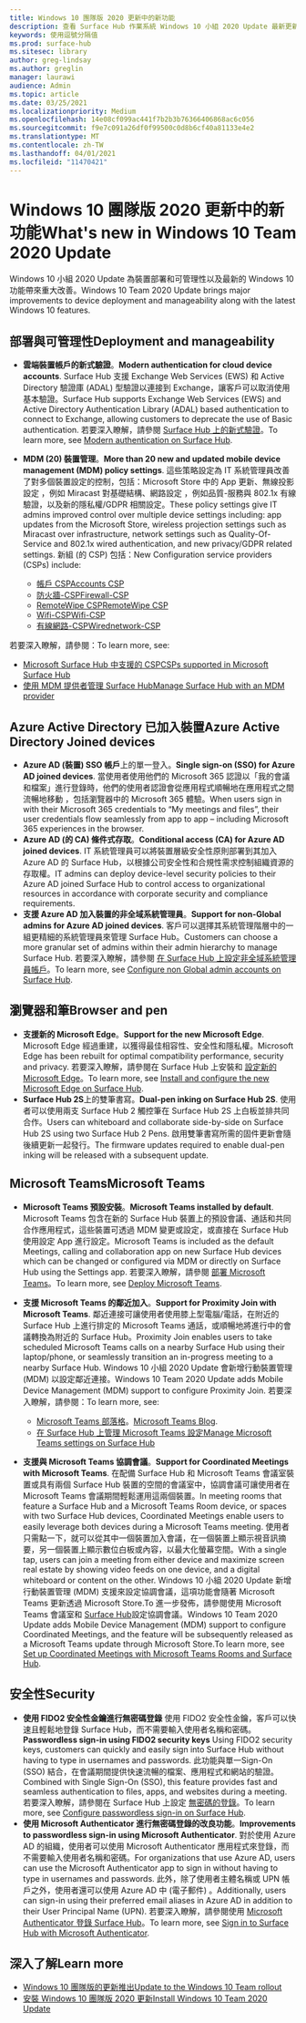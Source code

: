 ```yaml
---
title: Windows 10 團隊版 2020 更新中的新功能
description: 查看 Surface Hub 作業系統 Windows 10 小組 2020 Update 最新更新的新增功能。
keywords: 使用逗號分隔值
ms.prod: surface-hub
ms.sitesec: library
author: greg-lindsay
ms.author: greglin
manager: laurawi
audience: Admin
ms.topic: article
ms.date: 03/25/2021
ms.localizationpriority: Medium
ms.openlocfilehash: 14e08cf099ac441f7b2b3b76366406868ac6c056
ms.sourcegitcommit: f9e7c091a26df0f99500c0d8b6cf40a81133e4e2
ms.translationtype: MT
ms.contentlocale: zh-TW
ms.lasthandoff: 04/01/2021
ms.locfileid: "11470421"
---
```

# <a name="whats-new-in-windows-10-team-2020-update"></a><span data-ttu-id="08f47-104">Windows 10 團隊版 2020 更新中的新功能</span><span class="sxs-lookup"><span data-stu-id="08f47-104">What's new in Windows 10 Team 2020 Update</span></span>

<span data-ttu-id="08f47-105">Windows 10 小組 2020 Update 為裝置部署和可管理性以及最新的 Windows 10 功能帶來重大改善。</span><span class="sxs-lookup"><span data-stu-id="08f47-105">Windows 10 Team 2020 Update brings major improvements to device deployment and manageability along with the latest Windows 10 features.</span></span>

##  <a name="deployment-and-manageability"></a><span data-ttu-id="08f47-106">部署與可管理性</span><span class="sxs-lookup"><span data-stu-id="08f47-106">Deployment and manageability</span></span>

- <span data-ttu-id="08f47-107">**雲端裝置帳戶的新式驗證**。</span><span class="sxs-lookup"><span data-stu-id="08f47-107">**Modern authentication for cloud device accounts**.</span></span> <span data-ttu-id="08f47-108">Surface Hub 支援 Exchange Web Services (EWS) 和 Active Directory 驗證庫 (ADAL) 型驗證以連接到 Exchange，讓客戶可以取消使用基本驗證。</span><span class="sxs-lookup"><span data-stu-id="08f47-108">Surface Hub supports Exchange Web Services (EWS) and Active Directory Authentication Library (ADAL) based authentication to connect to Exchange, allowing customers to deprecate the use of Basic authentication.</span></span> <span data-ttu-id="08f47-109">若要深入瞭解，請參閱 [Surface Hub 上的新式驗證](https://docs.microsoft.com/surface-hub/surface-hub-modern-auth)。</span><span class="sxs-lookup"><span data-stu-id="08f47-109">To learn more, see [Modern authentication on Surface Hub](https://docs.microsoft.com/surface-hub/surface-hub-modern-auth).</span></span>
- <span data-ttu-id="08f47-110">**MDM (20) 裝置管理**。</span><span class="sxs-lookup"><span data-stu-id="08f47-110">**More than 20 new and updated mobile device management (MDM) policy settings**.</span></span>  <span data-ttu-id="08f47-111">這些策略設定為 IT 系統管理員改善了對多個裝置設定的控制，包括：Microsoft Store 中的 App 更新、無線投影設定 ，例如 Miracast 對基礎結構、網路設定 ，例如品質-服務與 802.1x 有線驗證，以及新的隱私權/GDPR 相關設定。</span><span class="sxs-lookup"><span data-stu-id="08f47-111">These policy settings give IT admins improved control over multiple device settings including: app updates from the Microsoft Store, wireless projection settings such as Miracast over infrastructure, network settings such as Quality-Of-Service and 802.1x wired authentication, and new privacy/GDPR related settings.</span></span> <span data-ttu-id="08f47-112">新組 (的 CSP) 包括：</span><span class="sxs-lookup"><span data-stu-id="08f47-112">New Configuration service providers (CSPs) include:</span></span> 

  - [<span data-ttu-id="08f47-113">帳戶 CSP</span><span class="sxs-lookup"><span data-stu-id="08f47-113">Accounts CSP</span></span>](https://docs.microsoft.com/windows/client-management/mdm/accounts-csp) 
  - [<span data-ttu-id="08f47-114">防火牆-CSP</span><span class="sxs-lookup"><span data-stu-id="08f47-114">Firewall-CSP</span></span>](https://docs.microsoft.com/windows/client-management/mdm/firewall-csp) 
  - [<span data-ttu-id="08f47-115">RemoteWipe CSP</span><span class="sxs-lookup"><span data-stu-id="08f47-115">RemoteWipe CSP</span></span>](https://docs.microsoft.com/windows/client-management/mdm/remotewipe-csp) 
  - [<span data-ttu-id="08f47-116">Wifi-CSP</span><span class="sxs-lookup"><span data-stu-id="08f47-116">Wifi-CSP</span></span>](https://docs.microsoft.com/windows/client-management/mdm/wifi-csp) 
  - [<span data-ttu-id="08f47-117">有線網路-CSP</span><span class="sxs-lookup"><span data-stu-id="08f47-117">Wirednetwork-CSP</span></span>](https://docs.microsoft.com/windows/client-management/mdm/wirednetwork-csp) 

<span data-ttu-id="08f47-118">若要深入瞭解，請參閱：</span><span class="sxs-lookup"><span data-stu-id="08f47-118">To learn more, see:</span></span> 
- [<span data-ttu-id="08f47-119">Microsoft Surface Hub 中支援的 CSP</span><span class="sxs-lookup"><span data-stu-id="08f47-119">CSPs supported in Microsoft Surface Hub</span></span>](https://docs.microsoft.com/windows/client-management/mdm/configuration-service-provider-reference#surfacehubcspsupport)
- [<span data-ttu-id="08f47-120">使用 MDM 提供者管理 Surface Hub</span><span class="sxs-lookup"><span data-stu-id="08f47-120">Manage Surface Hub with an MDM provider</span></span>](manage-settings-with-mdm-for-surface-hub.md)


##  <a name="azure-active-directory-joined-devices"></a><span data-ttu-id="08f47-121">Azure Active Directory 已加入裝置</span><span class="sxs-lookup"><span data-stu-id="08f47-121">Azure Active Directory Joined devices</span></span>

- <span data-ttu-id="08f47-122">**Azure AD (裝置) SSO 帳戶**上的單一登入。</span><span class="sxs-lookup"><span data-stu-id="08f47-122">**Single sign-on (SSO) for Azure AD joined devices**.</span></span> <span data-ttu-id="08f47-123">當使用者使用他們的 Microsoft 365 認證以「我的會議和檔案」進行登錄時，他們的使用者認證會從應用程式順暢地在應用程式之間流暢地移動 ，包括瀏覽器中的 Microsoft 365 體驗。</span><span class="sxs-lookup"><span data-stu-id="08f47-123">When users sign in with their Microsoft 365 credentials to “My meetings and files”, their user credentials flow seamlessly from app to app – including Microsoft 365 experiences in the browser.</span></span>
- <span data-ttu-id="08f47-124">**Azure AD (的 CA) 條件式存取**。</span><span class="sxs-lookup"><span data-stu-id="08f47-124">**Conditional access (CA) for Azure AD joined devices**.</span></span>       <span data-ttu-id="08f47-125">IT 系統管理員可以將裝置層級安全性原則部署到其加入 Azure AD 的 Surface Hub，以根據公司安全性和合規性需求控制組織資源的存取權。</span><span class="sxs-lookup"><span data-stu-id="08f47-125">IT admins can deploy device-level security policies to their Azure AD joined Surface Hub to control access to organizational resources in accordance with corporate security and compliance requirements.</span></span>
- <span data-ttu-id="08f47-126">**支援 Azure AD 加入裝置的非全域系統管理員**。</span><span class="sxs-lookup"><span data-stu-id="08f47-126">**Support for non-Global admins for Azure AD joined devices**.</span></span> <span data-ttu-id="08f47-127">客戶可以選擇其系統管理階層中的一組更精細的系統管理員來管理 Surface Hub。</span><span class="sxs-lookup"><span data-stu-id="08f47-127">Customers can choose a more granular set of admins within their admin hierarchy to manage Surface Hub.</span></span> <span data-ttu-id="08f47-128">若要深入瞭解，請參閱 [在 Surface Hub 上設定非全域系統管理員帳戶](surface-hub-2s-nonglobal-admin.md)。</span><span class="sxs-lookup"><span data-stu-id="08f47-128">To learn more, see [Configure non Global admin accounts on Surface Hub](surface-hub-2s-nonglobal-admin.md).</span></span>


## <a name="browser-and-pen"></a><span data-ttu-id="08f47-129">瀏覽器和筆</span><span class="sxs-lookup"><span data-stu-id="08f47-129">Browser and pen</span></span>

- <span data-ttu-id="08f47-130">**支援新的 Microsoft Edge**。</span><span class="sxs-lookup"><span data-stu-id="08f47-130">**Support for the new Microsoft Edge**.</span></span> <span data-ttu-id="08f47-131">Microsoft Edge 經過重建，以獲得最佳相容性、安全性和隱私權。</span><span class="sxs-lookup"><span data-stu-id="08f47-131">Microsoft Edge has been rebuilt for optimal compatibility performance, security and privacy.</span></span> <span data-ttu-id="08f47-132">若要深入瞭解，請參閱在 Surface Hub 上安裝和 [設定新的 Microsoft Edge](https://docs.microsoft.com/surface-hub/surface-hub-install-chromium-edge)。</span><span class="sxs-lookup"><span data-stu-id="08f47-132">To learn more, see [Install and configure the new Microsoft Edge on Surface Hub](https://docs.microsoft.com/surface-hub/surface-hub-install-chromium-edge).</span></span>
- <span data-ttu-id="08f47-133">**Surface Hub 2S**上的雙筆書寫。</span><span class="sxs-lookup"><span data-stu-id="08f47-133">**Dual-pen inking on Surface Hub 2S**.</span></span>   <span data-ttu-id="08f47-134">使用者可以使用兩支 Surface Hub 2 觸控筆在 Surface Hub 2S 上白板並排共同合作。</span><span class="sxs-lookup"><span data-stu-id="08f47-134">Users can whiteboard and collaborate side-by-side on Surface Hub 2S using two Surface Hub 2 Pens.</span></span> <span data-ttu-id="08f47-135">啟用雙筆書寫所需的固件更新會隨後續更新一起發行。</span><span class="sxs-lookup"><span data-stu-id="08f47-135">The firmware updates required to enable dual-pen inking will be released with a subsequent update.</span></span>

## <a name="microsoft-teams"></a><span data-ttu-id="08f47-136">Microsoft Teams</span><span class="sxs-lookup"><span data-stu-id="08f47-136">Microsoft Teams</span></span>  

- <span data-ttu-id="08f47-137">**Microsoft Teams 預設安裝**。</span><span class="sxs-lookup"><span data-stu-id="08f47-137">**Microsoft Teams installed by default**.</span></span>        <span data-ttu-id="08f47-138">Microsoft Teams 包含在新的 Surface Hub 裝置上的預設會議、通話和共同合作應用程式，這些裝置可透過 MDM 變更或設定，或直接在 Surface Hub 使用設定 App 進行設定。</span><span class="sxs-lookup"><span data-stu-id="08f47-138">Microsoft Teams is included as the default Meetings, calling and collaboration app on new Surface Hub devices which can be changed or configured via MDM or directly on Surface Hub using the Settings app.</span></span> <span data-ttu-id="08f47-139">若要深入瞭解，請參閱 [部署 Microsoft Teams](https://docs.microsoft.com/MicrosoftTeams/teams-surface-hub)。</span><span class="sxs-lookup"><span data-stu-id="08f47-139">To learn more, see [Deploy Microsoft Teams](https://docs.microsoft.com/MicrosoftTeams/teams-surface-hub).</span></span>
- <span data-ttu-id="08f47-140">**支援 Microsoft Teams 的鄰近加入**。</span><span class="sxs-lookup"><span data-stu-id="08f47-140">**Support for Proximity Join with Microsoft Teams**.</span></span>  <span data-ttu-id="08f47-141">鄰近連接可讓使用者使用膝上型電腦/電話，在附近的 Surface Hub 上進行排定的 Microsoft Teams 通話，或順暢地將進行中的會議轉換為附近的 Surface Hub。</span><span class="sxs-lookup"><span data-stu-id="08f47-141">Proximity Join enables users to take scheduled Microsoft Teams calls on a nearby Surface Hub using their laptop/phone, or seamlessly transition an in-progress meeting to a nearby Surface Hub.</span></span> <span data-ttu-id="08f47-142">Windows 10 小組 2020 Update 會新增行動裝置管理 (MDM) 以設定鄰近連接。</span><span class="sxs-lookup"><span data-stu-id="08f47-142">Windows 10 Team 2020 Update adds Mobile Device Management (MDM) support to configure Proximity Join.</span></span> <span data-ttu-id="08f47-143">若要深入瞭解，請參閱：</span><span class="sxs-lookup"><span data-stu-id="08f47-143">To learn more, see:</span></span> 

  - <span data-ttu-id="08f47-144">[Microsoft Teams 部落格](https://techcommunity.microsoft.com/t5/microsoft-teams-blog/microsoft-teams-devices-for-shared-spaces-july-and-august-update/ba-p/1604833)。</span><span class="sxs-lookup"><span data-stu-id="08f47-144">[Microsoft Teams Blog](https://techcommunity.microsoft.com/t5/microsoft-teams-blog/microsoft-teams-devices-for-shared-spaces-july-and-august-update/ba-p/1604833).</span></span> 
  - [<span data-ttu-id="08f47-145">在 Surface Hub 上管理 Microsoft Teams 設定</span><span class="sxs-lookup"><span data-stu-id="08f47-145">Manage Microsoft Teams settings on Surface Hub</span></span>](https://docs.microsoft.com/microsoftteams/rooms/surface-hub-manage-config)

- <span data-ttu-id="08f47-146">**支援與 Microsoft Teams 協調會議**。</span><span class="sxs-lookup"><span data-stu-id="08f47-146">**Support for Coordinated Meetings with Microsoft Teams**.</span></span> <span data-ttu-id="08f47-147">在配備 Surface Hub 和 Microsoft Teams 會議室裝置或具有兩個 Surface Hub 裝置的空間的會議室中，協調會議可讓使用者在 Microsoft Teams 會議期間輕鬆運用這兩個裝置。</span><span class="sxs-lookup"><span data-stu-id="08f47-147">In meeting rooms that feature a Surface Hub and a Microsoft Teams Room device, or spaces with two Surface Hub devices, Coordinated Meetings enable users to easily leverage both devices during a Microsoft Teams meeting.</span></span> <span data-ttu-id="08f47-148">使用者只需點一下，就可以從其中一個裝置加入會議，在一個裝置上顯示視音訊摘要，另一個裝置上顯示數位白板或內容，以最大化螢幕空間。</span><span class="sxs-lookup"><span data-stu-id="08f47-148">With a single tap, users can join a meeting from either device and maximize screen real estate by showing video feeds on one device, and a digital whiteboard or content on the other.</span></span> <span data-ttu-id="08f47-149">Windows 10 小組 2020 Update 新增行動裝置管理 (MDM) 支援來設定協調會議，這項功能會隨著 Microsoft Teams 更新透過 Microsoft Store.To 進一步發佈，請參閱使用 Microsoft Teams 會議室和 [Surface Hub](https://docs.microsoft.com/microsoftteams/rooms/coordinated-meetings)設定協調會議。</span><span class="sxs-lookup"><span data-stu-id="08f47-149">Windows 10 Team 2020 Update adds Mobile Device Management (MDM) support to configure Coordinated Meetings, and the feature will be subsequently released as a Microsoft Teams update through Microsoft Store.To learn more, see [Set up Coordinated Meetings with Microsoft Teams Rooms and Surface Hub](https://docs.microsoft.com/microsoftteams/rooms/coordinated-meetings).</span></span>

## <a name="security"></a><span data-ttu-id="08f47-150">安全性</span><span class="sxs-lookup"><span data-stu-id="08f47-150">Security</span></span>

- <span data-ttu-id="08f47-151">**使用 FIDO2 安全性金鑰進行無密碼登錄**     使用 FIDO2 安全性金鑰，客戶可以快速且輕鬆地登錄 Surface Hub，而不需要輸入使用者名稱和密碼。</span><span class="sxs-lookup"><span data-stu-id="08f47-151">**Passwordless sign-in using FIDO2 security keys**     Using FIDO2 security keys, customers can quickly and easily sign into Surface Hub without having to type in usernames and passwords.</span></span> <span data-ttu-id="08f47-152">此功能與單一Sign-On (SSO) 結合，在會議期間提供快速流暢的檔案、應用程式和網站的驗證。</span><span class="sxs-lookup"><span data-stu-id="08f47-152">Combined with Single Sign-On (SSO), this feature provides fast and seamless authentication to files, apps, and websites during a meeting.</span></span> <span data-ttu-id="08f47-153">若要深入瞭解，請參閱在 Surface Hub 上設定 [無密碼的登錄](https://docs.microsoft.com/surface-hub/surface-hub-2s-phone-authenticate)。</span><span class="sxs-lookup"><span data-stu-id="08f47-153">To learn more, see [Configure passwordless sign-in on Surface Hub](https://docs.microsoft.com/surface-hub/surface-hub-2s-phone-authenticate).</span></span>
- <span data-ttu-id="08f47-154">**使用 Microsoft Authenticator 進行無密碼登錄的改良功能**。</span><span class="sxs-lookup"><span data-stu-id="08f47-154">**Improvements to passwordless sign-in using Microsoft Authenticator**.</span></span>  <span data-ttu-id="08f47-155">對於使用 Azure AD 的組織，使用者可以使用 Microsoft Authenticator 應用程式來登錄，而不需要輸入使用者名稱和密碼。</span><span class="sxs-lookup"><span data-stu-id="08f47-155">For organizations that use Azure AD, users can use the Microsoft Authenticator app to sign in without having to type in usernames and passwords.</span></span> <span data-ttu-id="08f47-156">此外，除了使用者主體名稱或 UPN 帳戶之外，使用者還可以使用 Azure AD 中 (電子郵件) 。</span><span class="sxs-lookup"><span data-stu-id="08f47-156">Additionally, users can sign-in using their preferred email aliases in Azure AD in addition to their User Principal Name (UPN).</span></span> <span data-ttu-id="08f47-157">若要深入瞭解，請參閱使用 [Microsoft Authenticator 登錄 Surface Hub](https://docs.microsoft.com/surface-hub/surface-hub-authenticator-app)。</span><span class="sxs-lookup"><span data-stu-id="08f47-157">To learn more, see [Sign in to Surface Hub with Microsoft Authenticator](https://docs.microsoft.com/surface-hub/surface-hub-authenticator-app).</span></span>


## <a name="learn-more"></a><span data-ttu-id="08f47-158">深入了解</span><span class="sxs-lookup"><span data-stu-id="08f47-158">Learn more</span></span>

- [<span data-ttu-id="08f47-159">Windows 10 團隊版的更新推出</span><span class="sxs-lookup"><span data-stu-id="08f47-159">Update to the Windows 10 Team rollout</span></span>](https://techcommunity.microsoft.com/t5/surface-it-pro-blog/update-to-the-windows-10-team-rollout/ba-p/1669655)
- [<span data-ttu-id="08f47-160">安裝 Windows 10 團隊版 2020 更新</span><span class="sxs-lookup"><span data-stu-id="08f47-160">Install Windows 10 Team 2020 Update</span></span>](surface-hub-2020-update.md)  
 
